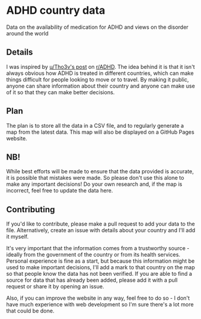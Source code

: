 # ADHD country data
Data on the availability of medication for ADHD and views on the disorder around the world

## Details

I was inspired by [u/Tho3v's post](https://www.reddit.com/r/ADHD/comments/gxrru2/so_i_did_some_research_and_made_a_map_on/) on [r/ADHD](https://www.reddit.com/r/ADHD). The idea behind it is that it isn't always obvious how ADHD is treated in different countries, which can make things difficult for people looking to move or to travel. By making it public, anyone can share information about their country and anyone can make use of it so that they can make better decisions.

## Plan

The plan is to store all the data in a CSV file, and to regularly generate a map from the latest data. This map will also be displayed on a GitHub Pages website.

## NB!

While best efforts will be made to ensure that the data provided is accurate, it is possible that mistakes were made. So please don't use this alone to make any important decisions! Do your own research and, if the map is incorrect, feel free to update the data here.

## Contributing

If you'd like to contribute, please make a pull request to add your data to the file. Alternatively, create an issue with details about your country and I'll add it myself.

It's very important that the information comes from a trustworthy source - ideally from the government of the country or from its health services. Personal experience is fine as a start, but because this information might be used to make important decisions, I'll add a mark to that country on the map so that people know the data has not been verified. If you are able to find a source for data that has already been added, please add it with a pull request or share it by opening an issue.

Also, if you can improve the website in any way, feel free to do so - I don't have much experience with web development so I'm sure there's a lot more that could be done.
